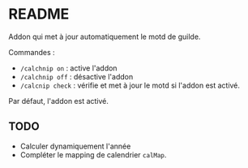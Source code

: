 # README

Addon qui met à jour automatiquement le motd de guilde.

Commandes :

* `/calchnip on` : active l'addon
* `/calchnip off` : désactive l'addon
* `/calcnip check` : vérifie et met à jour le motd si l'addon est activé.

Par défaut, l'addon est activé.

## TODO

* Calculer dynamiquement l'année
* Compléter le mapping de calendrier `calMap`.
